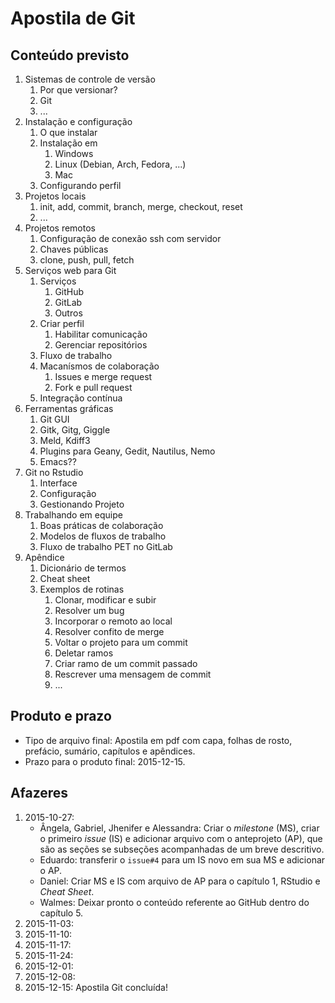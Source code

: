 # Apostila de Git

## Conteúdo previsto

1. Sistemas de controle de versão
   1. Por que versionar?
   2. Git
   3. ...
2. Instalação e configuração
   1. O que instalar
   2. Instalação em
      1. Windows
      2. Linux (Debian, Arch, Fedora, ...)
      3. Mac
   3. Configurando perfil
3. Projetos locais
   1. init, add, commit, branch, merge, checkout, reset
   2. ...
4. Projetos remotos
   1. Configuração de conexão ssh com servidor
   2. Chaves públicas
   3. clone, push, pull, fetch
5. Serviços web para Git
   1. Serviços
      1. GitHub
      2. GitLab
      3. Outros
   2. Criar perfil
      1. Habilitar comunicação
      2. Gerenciar repositórios
   3. Fluxo de trabalho
   4. Macanísmos de colaboração
      1. Issues e merge request
      2. Fork e pull request
   5. Integração contínua
6. Ferramentas gráficas
   1. Git GUI
   2. Gitk, Gitg, Giggle
   3. Meld, Kdiff3
   4. Plugins para Geany, Gedit, Nautilus, Nemo
   5. Emacs??
7. Git no Rstudio
   1. Interface
   2. Configuração
   3. Gestionando Projeto
8. Trabalhando em equipe
   1. Boas práticas de colaboração
   2. Modelos de fluxos de trabalho
   3. Fluxo de trabalho PET no GitLab
9. Apêndice
   1. Dicionário de termos
   2. Cheat sheet
   3. Exemplos de rotinas
      1. Clonar, modificar e subir
      2. Resolver um bug
      3. Incorporar o remoto ao local
      4. Resolver confito de merge
      5. Voltar o projeto para um commit
      6. Deletar ramos
      7. Criar ramo de um commit passado
      8. Rescrever uma mensagem de commit
      9. ...

## Produto e prazo

  + Tipo de arquivo final: Apostila em pdf com capa, folhas de rosto,
    prefácio, sumário, capítulos e apêndices.
  + Prazo para o produto final: 2015-12-15.

## Afazeres

1. 2015-10-27:
   + Ângela, Gabriel, Jhenifer e Alessandra: Criar o *milestone* (MS),
     criar o primeiro *issue* (IS) e adicionar arquivo com o anteprojeto
     (AP), que são as seções se subseções acompanhadas de um breve
     descritivo.
   + Eduardo: transferir o `issue#4` para um IS novo em sua MS e
     adicionar o AP.
   + Daniel: Criar MS e IS com arquivo de AP para o capítulo 1, RStudio
     e *Cheat Sheet*.
   + Walmes: Deixar pronto o conteúdo referente ao GitHub dentro do
     capítulo 5.
2. 2015-11-03:
3. 2015-11-10:
4. 2015-11-17:
5. 2015-11-24:
6. 2015-12-01:
7. 2015-12-08:
8. 2015-12-15: Apostila Git concluída!